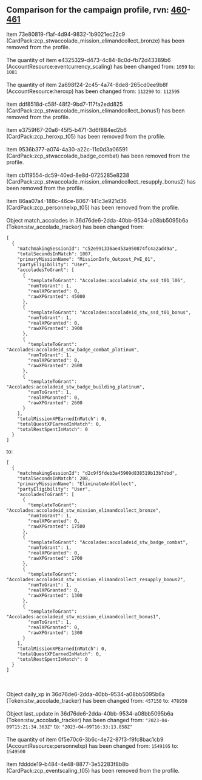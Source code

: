 ## Comparison for the campaign profile, rvn: [460](https://github.com/PRO100KatYT/FortniteProfileRevisions/tree/main/profiles/campaign/460%20campaign.json)-[461](https://github.com/PRO100KatYT/FortniteProfileRevisions/tree/main/profiles/campaign/461%20campaign.json)

Item 73e80819-f1af-4d94-9832-1b9021ec22c9 (CardPack:zcp_stwaccolade_mission_elimandcollect_bronze) has been removed from the profile.
<br><br>
The quantity of item e4325329-d473-4c84-8c0d-fb72d43389b6 (AccountResource:eventcurrency_scaling) has been changed from: `1059` to: `1081`
<br><br>
The quantity of item 2a698f24-2c45-4a74-8de8-265cd0ee9b8f (AccountResource:heroxp) has been changed from: `112290` to: `112595`
<br><br>
Item ddf8518d-c58f-48f2-9bd7-117fa2edd825 (CardPack:zcp_stwaccolade_mission_elimandcollect_bonus1) has been removed from the profile.
<br><br>
Item e3759f67-20a6-45f5-b471-3d6f884ed2b6 (CardPack:zcp_heroxp_t05) has been removed from the profile.
<br><br>
Item 9536b377-a074-4a30-a22c-11c0d3a06591 (CardPack:zcp_stwaccolade_badge_combat) has been removed from the profile.
<br><br>
Item cb119554-dc59-40ed-8e8d-0725285e8238 (CardPack:zcp_stwaccolade_mission_elimandcollect_resupply_bonus2) has been removed from the profile.
<br><br>
Item 86aa07a4-188c-46ce-8067-141c3e921d36 (CardPack:zcp_personnelxp_t05) has been removed from the profile.
<br><br>
Object match_accolades in 36d76de6-2dda-40bb-9534-a08bb5095b6a (Token:stw_accolade_tracker) has been changed from:

```
[
  {
    "matchmakingSessionId": "c52e991336ae453a950874fc4a2ad49a",
    "totalSecondsInMatch": 1007,
    "primaryMissionName": "MissionInfo_Outpost_PvE_01",
    "partyEligibility": "User",
    "accoladesToGrant": [
      {
        "templateToGrant": "Accolades:accoladeid_stw_ssd_t01_l06",
        "numToGrant": 1,
        "realXPGranted": 0,
        "rawXPGranted": 45000
      },
      {
        "templateToGrant": "Accolades:accoladeid_stw_ssd_t01_bonus",
        "numToGrant": 1,
        "realXPGranted": 0,
        "rawXPGranted": 3900
      },
      {
        "templateToGrant": "Accolades:accoladeid_stw_badge_combat_platinum",
        "numToGrant": 1,
        "realXPGranted": 0,
        "rawXPGranted": 2600
      },
      {
        "templateToGrant": "Accolades:accoladeid_stw_badge_building_platinum",
        "numToGrant": 1,
        "realXPGranted": 0,
        "rawXPGranted": 2600
      }
    ],
    "totalMissionXPEarnedInMatch": 0,
    "totalQuestXPEarnedInMatch": 0,
    "totalRestSpentInMatch": 0
  }
]
```

to:

```
[
  {
    "matchmakingSessionId": "d2c9f5fdeb3a45909d838519b13b7dbd",
    "totalSecondsInMatch": 208,
    "primaryMissionName": "EliminateAndCollect",
    "partyEligibility": "User",
    "accoladesToGrant": [
      {
        "templateToGrant": "Accolades:accoladeid_stw_mission_elimandcollect_bronze",
        "numToGrant": 1,
        "realXPGranted": 0,
        "rawXPGranted": 17500
      },
      {
        "templateToGrant": "Accolades:accoladeid_stw_badge_combat",
        "numToGrant": 1,
        "realXPGranted": 0,
        "rawXPGranted": 1700
      },
      {
        "templateToGrant": "Accolades:accoladeid_stw_mission_elimandcollect_resupply_bonus2",
        "numToGrant": 1,
        "realXPGranted": 0,
        "rawXPGranted": 1300
      },
      {
        "templateToGrant": "Accolades:accoladeid_stw_mission_elimandcollect_bonus1",
        "numToGrant": 1,
        "realXPGranted": 0,
        "rawXPGranted": 1300
      }
    ],
    "totalMissionXPEarnedInMatch": 0,
    "totalQuestXPEarnedInMatch": 0,
    "totalRestSpentInMatch": 0
  }
]
```

<br><br>
Object daily_xp in 36d76de6-2dda-40bb-9534-a08bb5095b6a (Token:stw_accolade_tracker) has been changed from: `457150` to: `478950`
<br><br>
Object last_update in 36d76de6-2dda-40bb-9534-a08bb5095b6a (Token:stw_accolade_tracker) has been changed from: `"2023-04-09T15:21:34.363Z"` to: `"2023-04-09T16:33:13.858Z"`
<br><br>
The quantity of item 0f5e70c6-3b6c-4e72-87f3-f9fc8bac1cb9 (AccountResource:personnelxp) has been changed from: `1549195` to: `1549500`
<br><br>
Item fdddde19-b484-4e48-8877-3e52283f8b8b (CardPack:zcp_eventscaling_t05) has been removed from the profile.
<br><br>
